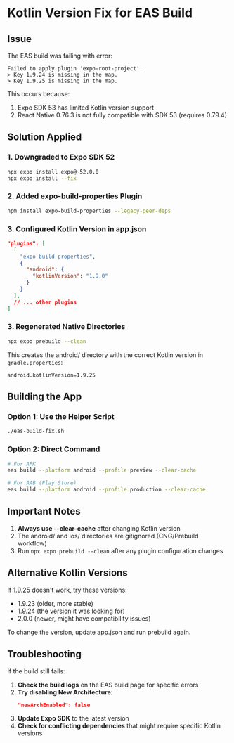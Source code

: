 # Kotlin Version Fix for EAS Build

## Issue
The EAS build was failing with error:
```
Failed to apply plugin 'expo-root-project'.
> Key 1.9.24 is missing in the map.
> Key 1.9.25 is missing in the map.
```

This occurs because:
1. Expo SDK 53 has limited Kotlin version support
2. React Native 0.76.3 is not fully compatible with SDK 53 (requires 0.79.4)

## Solution Applied

### 1. Downgraded to Expo SDK 52
```bash
npx expo install expo@~52.0.0
npx expo install --fix
```

### 2. Added expo-build-properties Plugin
```bash
npm install expo-build-properties --legacy-peer-deps
```

### 3. Configured Kotlin Version in app.json
```json
"plugins": [
  [
    "expo-build-properties",
    {
      "android": {
        "kotlinVersion": "1.9.0"
      }
    }
  ],
  // ... other plugins
]
```

### 3. Regenerated Native Directories
```bash
npx expo prebuild --clean
```

This creates the android/ directory with the correct Kotlin version in `gradle.properties`:
```
android.kotlinVersion=1.9.25
```

## Building the App

### Option 1: Use the Helper Script
```bash
./eas-build-fix.sh
```

### Option 2: Direct Command
```bash
# For APK
eas build --platform android --profile preview --clear-cache

# For AAB (Play Store)
eas build --platform android --profile production --clear-cache
```

## Important Notes

1. **Always use --clear-cache** after changing Kotlin version
2. The android/ and ios/ directories are gitignored (CNG/Prebuild workflow)
3. Run `npx expo prebuild --clean` after any plugin configuration changes

## Alternative Kotlin Versions

If 1.9.25 doesn't work, try these versions:
- 1.9.23 (older, more stable)
- 1.9.24 (the version it was looking for)
- 2.0.0 (newer, might have compatibility issues)

To change the version, update app.json and run prebuild again.

## Troubleshooting

If the build still fails:

1. **Check the build logs** on the EAS build page for specific errors
2. **Try disabling New Architecture**:
   ```json
   "newArchEnabled": false
   ```
3. **Update Expo SDK** to the latest version
4. **Check for conflicting dependencies** that might require specific Kotlin versions